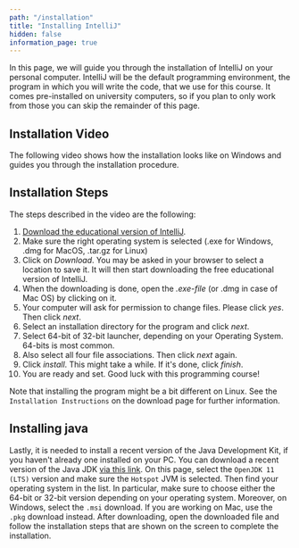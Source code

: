 ```yaml
---
path: "/installation"
title: "Installing IntelliJ"
hidden: false
information_page: true
---
```


In this page, we will guide you through the installation of IntelliJ on your personal computer.
IntelliJ will be the default programming environment, the program in which you will write the code, that we use for this course.
It comes pre-installed on university computers, so if you plan to only work from those you can skip the remainder of this page.

## Installation Video
The following video shows how the installation looks like on Windows and guides you through the installation procedure.

<panopto src='https://eur.cloud.panopto.eu/Panopto/Pages/Embed.aspx?id=a61d286a-0c23-4fc5-9910-ac25009f9bac&autoplay=false&offerviewer=true&showtitle=true&showbrand=false&start=0&interactivity=all'></panopto>

## Installation Steps
The steps described in the video are the following:
1. [Download the educational version of IntelliJ](https://www.jetbrains.com/edu-products/download/#section=idea).
2. Make sure the right operating system is selected (.exe for Windows, .dmg for MacOS, .tar.gz for Linux)
3. Click on *Download*. You may be asked in your browser to select a location to save it. It will then start downloading the free educational version of IntelliJ.
4. When the downloading is done, open the *.exe-file* (or .dmg in case of Mac OS) by clicking on it.
5. Your computer will ask for permission to change files. Please click *yes*. Then click *next*.
6. Select an installation directory for the program and click *next*.
7. Select 64-bit of 32-bit launcher, depending on your Operating System. 64-bits is most common.
8. Also select all four file associations. Then click *next* again.
9. Click *install*. This might take a while. If it's done, click *finish*.
10. You are ready and set. Good luck with this programming course!

Note that installing the program might be a bit different on Linux. See the `Installation Instructions` on the download page for further information.

## Installing java
Lastly, it is needed to install a recent version of the Java Development Kit, if you haven't already one installed on your PC. You can download a recent version of the Java JDK [via this link](https://adoptopenjdk.net/releases). On this page, select the `OpenJDK 11 (LTS)` version and make sure the `Hotspot` JVM is selected. Then find your operating system in the list. In particular, make sure to choose either the 64-bit or 32-bit version depending on your operating system. Moreover, on Windows, select the `.msi` download. If you are working on Mac, use the `.pkg` download instead. After downloading, open the downloaded file and follow the installation steps that are shown on the screen to complete the installation.
